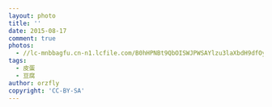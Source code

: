 ```yaml
---
layout: photo
title: ''
date: 2015-08-17
comment: true
photos:
  - //lc-mnbbagfu.cn-n1.lcfile.com/B0hHPNBt9QbOISWJPWSAYlzu3laXbdH9dfOyVjZU.jpg?imageView2/1/w/900/h/600
tags:
  - 皮蛋
  - 豆腐
author: orzfly
copyright: 'CC-BY-SA'
---
```

